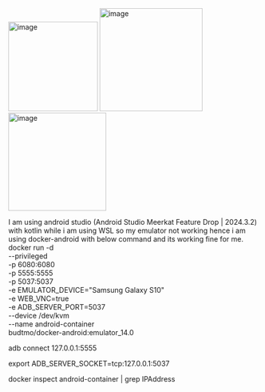 <img width="179" alt="image" src="https://github.com/user-attachments/assets/a532f8c8-6546-4031-aeed-d908df7663b2" />
<img width="206" alt="image" src="https://github.com/user-attachments/assets/9525c4a0-0e36-46a0-a190-0090b71dd28f" />
<img width="196" alt="image" src="https://github.com/user-attachments/assets/635735b5-19c9-4df5-92ce-8c57c70a6519" />

I am using android studio (Android Studio Meerkat Feature Drop | 2024.3.2) with kotlin while i am using WSL so my emulator not working
hence i am using docker-android with below command and its working fine for me.
docker run -d \
  --privileged \
  -p 6080:6080 \
  -p 5555:5555 \
  -p 5037:5037 \
  -e EMULATOR_DEVICE="Samsung Galaxy S10" \
  -e WEB_VNC=true \
  -e ADB_SERVER_PORT=5037 \
  --device /dev/kvm \
  --name android-container \
  budtmo/docker-android:emulator_14.0

adb connect 127.0.0.1:5555

  export ADB_SERVER_SOCKET=tcp:127.0.0.1:5037

docker inspect android-container | grep IPAddress
